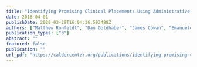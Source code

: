 ```yaml
---
title: "Identifying Promising Clinical Placements Using Administrative Data: Preliminary Results from ISTI Placement Initiative Pilot"
date: 2018-04-01
publishDate: 2020-03-29T16:04:36.593488Z
authors: ["Matthew Ronfeldt", "Dan Goldhaber", "James Cowan", "Emanuele Bardelli", "Joy Johnson", "Christopher Daniel Tien"]
publication_types: ["3"]
abstract: ""
featured: false
publication: ""
url_pdf: "https://caldercenter.org/publications/identifying-promising-clinical-placements-using-administrative-data-preliminary-results"
---
```


